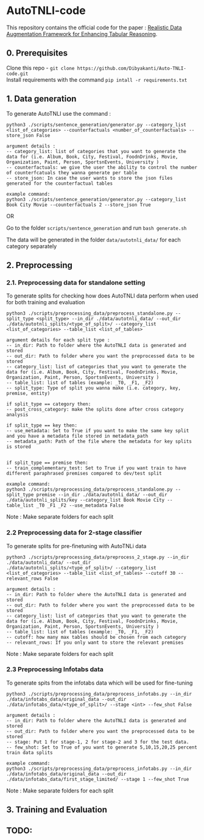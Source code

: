 # AutoTNLI-code

This repository contains the official code for the paper : [Realistic Data Augmentation Framework for Enhancing Tabular Reasoning](https://vgupta123.github.io/docs/autotnli.pdf).

## 0. Prerequisites

Clone this repo - `git clone https://github.com/Dibyakanti/Auto-TNLI-code.git`\
Install requirements with the command `pip intall -r requirements.txt`

## 1. Data generation
To generate AutoTNLI use the command :
```
python3 ./scripts/sentence_generation/generator.py --category_list <list_of_categories> --counterfactuals <number_of_counterfactuals> --store_json False

argument details :
-- category_list: list of categories that you want to generate the data for (i.e. Album, Book, City, Festival, FoodnDrinks, Movie, Organization, Paint, Person, SportsnEvents, University )
-- counterfactuals: we give the user the ability to control the number of counterfcatuals they wanna generate per table
-- store_json: In case the user wants to store the json files generated for the counterfactual tables

example command:
python3 ./scripts/sentence_generation/generator.py --category_list Book City Movie --counterfactuals 2 --store_json True
```
OR

Go to the folder `scripts/sentence_generation` and run `bash generate.sh`

The data will be generated in the folder `data/autotnli_data/` for each category separately

## 2. Preprocessing

### 2.1. Preprocessing data for standalone setting
To generate splits for checking how does AutoTNLI data perform when used for both training and evaluation
```
python3 ./scripts/preprocessing_data/preprocess_standalone.py --split_type <split_type> --in_dir ./data/autotnli_data/ --out_dir ./data/autotnli_splits/<type_of_split>/ --category_list <list_of_categories> --table_list <list_of_tables>

argument details for each split type :
-- in_dir: Path to folder where the AutoTNLI data is generated and stored
-- out_dir: Path to folder where you want the preprocessed data to be stored
-- category_list: list of categories that you want to generate the data for (i.e. Album, Book, City, Festival, FoodnDrinks, Movie, Organization, Paint, Person, SportsnEvents, University )
-- table_list: list of tables (example: _T0, _F1, _F2)
-- split_type: Type of split you wanna make (i.e. category, key, premise, entity)

if split_type == category then:
-- post_cross_category: make the splits done after cross category analysis

if split_type == key then:
-- use_metadata: Set to True if you want to make the same key split and you have a metadata file stored in metadata_path
-- metadata_path: Path of the file where the metadata for key splits is stored


if split_type == premise then:
-- train_complementary_test: Set to True if you want train to have different paraphrased premises compared to dev/test split

example command:
python3 ./scripts/preprocessing_data/preprocess_standalone.py --split_type premise --in_dir ./data/autotnli_data/ --out_dir ./data/autotnli_splits/key --category_list Book Movie City --table_list _T0 _F1 _F2 --use_metadata False
```
Note : Make separate folders for each split

### 2.2 Preprocessing data for 2-stage classifier
To generate splits for pre-finetuning with AutoTNLi data
```
python3 ./scripts/preprocessing_data/preprocess_2_stage.py --in_dir ./data/autotnli_data/ --out_dir ./data/autotnli_splits/<type_of_split>/ --category_list <list_of_categories> --table_list <list_of_tables> --cutoff 30 --relevant_rows False

argument details :
-- in_dir: Path to folder where the AutoTNLI data is generated and stored
-- out_dir: Path to folder where you want the preprocessed data to be stored
-- category_list: list of categories that you want to generate the data for (i.e. Album, Book, City, Festival, FoodnDrinks, Movie, Organization, Paint, Person, SportsnEvents, University )
-- table_list: list of tables (example: _T0, _F1, _F2)
-- cutoff: how many max tables should be chosen from each category
-- relevant_rows: If you only want to store the relevant premises
```
Note : Make separate folders for each split
### 2.3 Preprocessing Infotabs data
To generate spits from the infotabs data which will be used for fine-tuning
```
python3 ./scripts/preprocessing_data/preprocess_infotabs.py --in_dir ./data/infotabs_data/original_data --out_dir ./data/infotabs_data/<type_of_split>/ --stage <int> --few_shot False

argument details :
-- in_dir: Path to folder where the AutoTNLI data is generated and stored
-- out_dir: Path to folder where you want the preprocessed data to be stored
-- stage: Put 1 for stage-1, 2 for stage-2 and 3 for the test data.
-- few_shot: Set to True of you want to generate 5,10,15,20,25 percent train data splits

example command:
python3 ./scripts/preprocessing_data/preprocess_infotabs.py --in_dir ./data/infotabs_data/original_data --out_dir ./data/infotabs_data/first_stage_limited/ --stage 1 --few_shot True
```
Note : Make separate folders for each split
## 3. Training and Evaluation

## TODO: 
